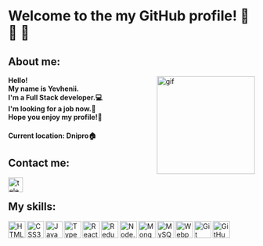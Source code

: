 # Welcome to the my GitHub profile! 👋 👋 👋 

## About me:

<img alt="gif" width="200px" align="right" src="https://media.tenor.com/images/dc545e5a0f93c9b2bf1d4f0af54ebbff/tenor.gif" />

<b>Hello!<br>
  My name is Yevhenii.<br>
  I'm a Full Stack developer.💻<br>
  I'm looking for a job now.📜 <br>
  Hope you enjoy my profile!🙂</b>


#### Current location: Dnipro🏠

## Contact me:
[<img align="left" alt="telegram" width="30px" src="https://cdn-icons-png.flaticon.com/512/2111/2111646.png" />][Telegram]

<br>

## My skills:
<img align="left" alt="HTML5" width="35px" src="https://cdn-icons-png.flaticon.com/512/1051/1051277.png" />
<img align="left" alt="CSS3" width="35px" src="https://cdn-icons-png.flaticon.com/512/732/732190.png" />
<img align="left" alt="JavaScript" width="35px" src="https://cdn-icons-png.flaticon.com/512/5968/5968292.png" />
<img align="left" alt="TypeScript" width="35px" src="https://cdn-icons-png.flaticon.com/512/5968/5968381.png" />
<img align="left" alt="ReactJS" width="35px" src="https://cdn-icons-png.flaticon.com/512/1183/1183621.png" />
<img align="left" alt="Redux" width="35px" src="https://sun9-14.userapi.com/impg/P3yaj6VKAYMxi55PcAZPKC1F9FuLNeyZvbTrBg/iW4OMeGQhWo.jpg?size=35x35&quality=96&sign=b1cd7340ac2766dac00d71d948e37c58&type=album" />
<img align="left" alt="Node.js" width="35px" src="https://cdn-icons-png.flaticon.com/512/919/919825.png" />
<img align="left" alt="MongoDB" width="35px" src="https://cdn-icons-png.flaticon.com/512/919/919830.png" />
<img align="left" alt="MySQL" width="35px" src="https://cdn-icons-png.flaticon.com/512/1183/1183627.png" />
<img align="left" alt="Webpack" width="35px" src="https://cdn-icons-png.flaticon.com/512/919/919828.png" />
<img align="left" alt="Git" width="35px" src="https://cdn-icons-png.flaticon.com/512/2111/2111288.png" />
<img align="left" alt="GitHub" width="35px" src="https://cdn-icons-png.flaticon.com/512/733/733609.png" />

[Telegram]: https://t.me/eugene17kotov
